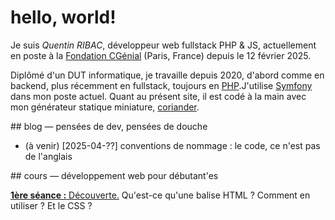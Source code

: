 # hello, world!

Je suis _Quentin RIBAC_, développeur web fullstack PHP & JS, actuellement en poste à la [Fondation CGénial](https://cgenial.org/) (Paris, France) depuis le 12 février 2025.

Diplômé d'un DUT informatique, je travaille depuis 2020, d'abord comme en backend, plus récemment en fullstack, toujours en [PHP](https://php.net/).J'utilise [Symfony](https://symfony.com/) dans mon poste actuel. Quant au présent site, il est codé à la main avec mon générateur statique miniature, [coriander](https://github.com/ribacq/coriander).

<div class="two-columns">
<div markdown="1">
## blog — pensées de dev, pensées de douche

- (à venir) [2025-04-??] conventions de nommage : le code, ce n'est pas de l'anglais
</div>

<div markdown="1">
## cours — développement web pour débutant'es

[**1ère séance :** Découverte.](cours/01-decouverte.html) Qu'est-ce qu'une balise HTML ? Comment en utiliser ? Et le CSS ?
</div>
</div>